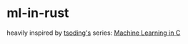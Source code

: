 # ml-in-rust
heavily inspired by [tsoding's](https://github.com/tsoding) series: [Machine Learning in C](https://www.youtube.com/playlist?list=PLpM-Dvs8t0VZPZKggcql-MmjaBdZKeDMw)
